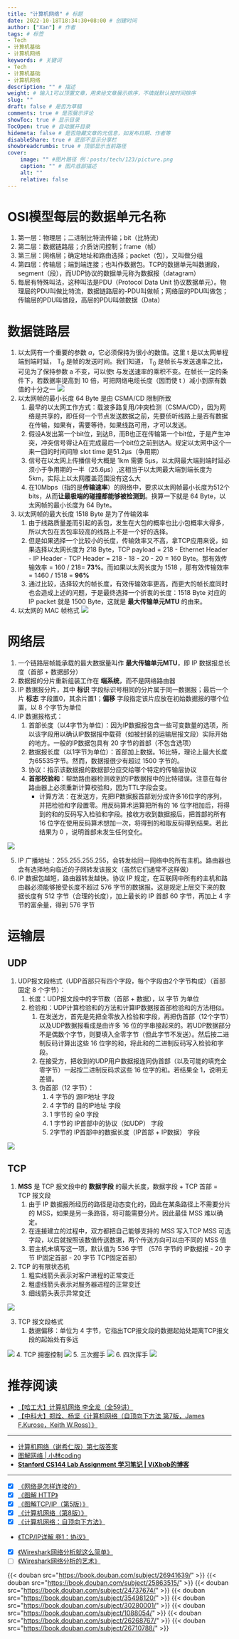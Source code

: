 ```yaml
---
title: "计算机网络" # 标题
date: 2022-10-18T18:34:30+08:00 # 创建时间
author: ["Xan"] # 作者
tags: # 标签
- Tech
- 计算机基础
- 计算机网络
keywords: # 关键词
- Tech
- 计算机基础
- 计算机网络
description: "" # 描述
weight: # 输入1可以顶置文章，用来给文章展示排序，不填就默认按时间排序
slug: ""
draft: false # 是否为草稿
comments: true # 是否展示评论
showToc: true # 显示目录
TocOpen: true # 自动展开目录
hidemeta: false # 是否隐藏文章的元信息，如发布日期、作者等
disableShare: true # 底部不显示分享栏
showbreadcrumbs: true # 顶部显示当前路径
cover:
    image: "" #图片路径 例：posts/tech/123/picture.png
    caption: "" # 图片底部描述
    alt: ""
    relative: false
---
```

# OSI模型每层的数据单元名称
1. 第一层：物理层；二进制比特流传输；bit（比特流）
2. 第二层：数据链路层；介质访问控制；frame（帧）
3. 第三层：网络层；确定地址和路由选择；packet（包），又叫做分组 
4. 第四层：传输层；端到端连接；也叫作数据包。TCP的数据单元叫数据段，segment（段），而UDP协议的数据单元称为数据报（datagram）
5. 每层有特殊叫法，这种叫法是PDU（Protocol Data Unit 协议数据单元）。物理层的PDU叫做比特流，数据链路层的-PDU叫做帧；网络层的PDU叫做包；传输层的PDU叫做段，高层的PDU叫做数据（Data）
# 数据链路层
1. 以太网有一个重要的参数 $a$，它必须保持为很小的数值。这里 t 是以太网单程端到端时延， T<sub>0</sub> 是帧的发送时间。我们知道， T<sub>0</sub> 是帧长与发送速率之比，可见为了保持参数 a 不变，可以使t 与发送速率的乘积不变。在帧长一定的条件下，若数据率提高到 10 倍，可把网络电缆长度（因而使 t ）减小到原有数值的十分之一
![](https://bu.dusays.com/2022/12/24/63a624f89ab66.jpg)
2. 以太网帧的最小长度 64 Byte 是由 CSMA/CD 限制所致
	1. 最早的以太网工作方式：载波多路复用/冲突检测（CSMA/CD），因为网络是共享的，即任何一个节点发送数据之前，先要侦听线路上是否有数据在传输，如果有，需要等待，如果线路可用，才可以发送。
	2. 假设A发出第一个bit位，到达B，而B也正在传输第一个bit位，于是产生冲突，冲突信号得让A在完成最后一个bit位之前到达A。规定以太网中这个一来一回的时间间隙 slot time 是51.2μs（争用期）
	3. 信号在以太网上传播信号大概是 1km 需要 5μs，以太网最大端到端时延必须小于争用期的一半（25.6μs）,这相当于以太网最大端到端长度为 5km，实际上以太网覆盖范围没有这么大
	4. 在10Mbps（指的是**传输速率**）的网络中，要求以太网帧最小长度为512个bits，从而**让最极端的碰撞都能够被检测到**。换算一下就是 64 Byte，以太网帧的最小长度为 64 Byte。
3. 以太网帧的最大长度 1518 Byte 是为了传输效率
	1. 由于线路质量差而引起的丢包，发生在大包的概率也比小包概率大得多，所以大包在丢包率较高的线路上不是一个好的选择。
	2. 但是如果选择一个比较小的长度，传输效率又不高，拿TCP应用来说，如果选择以太网长度为 218 Byte，TCP payload = 218 - Ethernet Header - IP Header - TCP Header = 218 - 18 - 20 - 20 = 160 Byte。那有效传输效率 = 160 / 218= **73%**。而如果以太网长度为 1518 ，那有效传输效率 = 1460 / 1518 = **96%**
	3. 通过比较，选择较大的帧长度，有效传输效率更高，而更大的帧长度同时也会造成上述的问题，于是最终选择一个折衷的长度：1518 Byte 对应的 IP packet 就是 1500 Byte，这就是 **最大传输单元MTU** 的由来。
4. 以太网的 MAC 帧格式
![](https://bu.dusays.com/2022/12/24/63a62682b54e3.png)
# 网络层
1. 一个链路层帧能承载的最大数据量叫作 **最大传输单元MTU**，即 IP 数据报总长度（首部 + 数据部分）
2. 数据报的分片重新组装工作在 **端系统**，而不是网络路由器
3. IP 数据报分片，其中 **标识** 字段标识号相同的分片属于同一数据报；最后一个片 **标志** 字段置0，其余片置1；**偏移** 字段指定该片应放在初始数据报的哪个位置，以 8 个字节为单位
4. IP 数据报格式：
	1. 首部长度（以4字节为单位）：因为IP数据报包含一些可变数量的选项，所以该字段用以确认IP数据报中载荷（如被封装的运输层报文段）实际开始的地方。一般的IP数据包具有 20 字节的首部（不包含选项）
	2. 数据报长度（以1字节为单位）：首部加上数据。16比特，理论上最大长度为65535字节。然而，数据报很少有超过 1500 字节的。
	3. 协议：指示该数据报的数据部分应交给哪个特定的传输层协议
	4. **首部校验和**：帮助路由器检测收到的IP数据报中的比特错误。注意在每台路由器上必须重新计算校验和，因为TTL字段会变。
		- 计算方法：在发送方，先把IP数据报首部划分成许多16位字的序列，并把检验和字段置零。用反码算术运算把所有的 16 位字相加后，将得到的和的反码写入检验和字段。接收方收到数据报后，把首部的所有 16 位字在使用反码算术想加一次，将得到的和取反码得到结果。若此结果为 0 ，说明首部未发生任何变化。

![](https://bu.dusays.com/2022/12/24/63a6283aa07fa.png)

5. IP 广播地址：255.255.255.255，会转发给同一网络中的所有主机。路由器也会有选择地向临近的子网转发该报文（虽然它们通常不这样做）
6. IP 数据包越短，路由器转发越快。协议 IP 规定，在互联网中所有的主机和路由器必须能够接受长度不超过 576 字节的数据报。这是规定上层交下来的数据长度有 512 字节（合理的长度），加上最长的 IP 首部 60 字节，再加上 4 字节的富余量，得到 576 字节 
# 运输层
## UDP
1. UDP报文段格式（UDP首部只有四个字段，每个字段由2个字节构成）（首部固定 8 个字节）：
	1. 长度：UDP报文段中的字节数（首部 + 数据），以 字节 为单位
	2. 检验和：UDP计算检验和的方法和计算IP数据报首部检验和的方法相似。
		1. 在发送方，首先是先把全零放入检验和字段，再把伪首部（12个字节）以及UDP数据报看成是由许多 16 位的字串接起来的。若UDP数据部分不是偶数个字节，则要填入全零字节（但此字节不发送）。然后按二进制反码计算出这些 16 位字的和，将此和的二进制反码写入检验和字段。
		2. 在接受方，把收到的UDP用户数据报连同伪首部（以及可能的填充全零字节）一起按二进制反码求这些 16 位字的和。若结果全 1，说明无差错。
		3. 伪首部（12 字节）：
			1. 4 字节的 源IP地址 字段
			2. 4 字节的 目的IP地址 字段
			3. 1 字节的 全0 字段
			4. 1 字节的 IP首部中的协议（如UDP） 字段
			5. 2字节的 IP首部中的数据长度（IP首部 + IP数据） 字段

![](https://bu.dusays.com/2022/12/24/63a62b099ce33.png)
## TCP
1. **MSS** 是 TCP 报文段中的 **数据字段** 的最大长度，数据字段 + TCP 首部 = TCP 报文段
	1. 由于 IP 数据报所经历的路径是动态变化的，因此在某条路径上不需要分片的 MSS，如果是另一条路径，将可能需要分片。因此最佳 MSS 难以确定。
	2. 在连接建立的过程中，双方都把自己能够支持的 MSS 写入TCP MSS 可选字段，以后就按照该数值传送数据，两个传送方向可以由不同的 MSS 值
	3. 若主机未填写这一项，默认值为 536 字节 （576 字节的 IP数据报 - 20 字节 IP固定首部 - 20 字节 TCP固定首部）
2. TCP 的有限状态机
	1. 粗实线箭头表示对客户进程的正常变迁
	2. 粗虚线箭头表示对服务器进程的正常变迁
	3. 细线箭头表示异常变迁

![](https://bu.dusays.com/2022/12/24/63a62dc1498b9.jpg)

3. TCP 报文段格式
	1. 数据偏移：单位为 4 字节，它指出TCP报文段的数据起始处距离TCP报文段的起始处有多远

![](https://bu.dusays.com/2022/12/24/63a63fe7455be.jpg)
4. TCP 拥塞控制
![](https://bu.dusays.com/2022/12/24/63a62e5505ea2.png)
5. 三次握手
![](https://bu.dusays.com/2022/11/13/637052e140268.png)
6. 四次挥手
![](https://bu.dusays.com/2022/11/13/637055a33c4fe.png)
# 推荐阅读
- [【哈工大】计算机网络 李全龙（全59讲）](https://www.bilibili.com/video/BV1FS4y1Y7Qe?p=1&vd_source=ae16ff6478eb15c1b87880540263910b)
- [【中科大】郑烇、杨坚《计算机网络（自顶向下方法 第7版，James F.Kurose，Keith W.Ross）》](https://www.bilibili.com/video/BV1JV411t7ow/?spm_id_from=333.337.search-card.all.click&vd_source=ae16ff6478eb15c1b87880540263910b)
***
- [计算机网络（谢希仁版）第七版答案](https://zhuanlan.zhihu.com/p/386387918)
- [图解网络 | 小林coding](https://xiaolincoding.com/network/)
- **[Stanford CS144 Lab Assignment 学习笔记 | ViXbob的博客](https://vixbob.moe/25.html)**
***
- [x] [《网络是怎样连接的》](https://book.douban.com/subject/26941639/)
- [x] [《图解 HTTP》](https://book.douban.com/subject/25863515/)
- [x] [《图解TCP/IP（第5版）》](https://book.douban.com/subject/24737674/)
- [x] [《计算机网络（第8版）》](https://book.douban.com/subject/35498120/)
- [x] [《计算机网络：自顶向下方法》](https://book.douban.com/subject/30280001/)
- [《TCP/IP详解 卷1：协议》](https://book.douban.com/subject/1088054/)
- [x] [《Wireshark网络分析就这么简单》](https://book.douban.com/subject/26268767/)
- [ ] [《Wireshark网络分析的艺术》](https://book.douban.com/subject/26710788/)

{{< douban src="https://book.douban.com/subject/26941639/" >}}
{{< douban src="https://book.douban.com/subject/25863515/" >}}
{{< douban src="https://book.douban.com/subject/24737674/" >}}
{{< douban src="https://book.douban.com/subject/35498120/" >}}
{{< douban src="https://book.douban.com/subject/30280001/" >}}
{{< douban src="https://book.douban.com/subject/1088054/" >}}
{{< douban src="https://book.douban.com/subject/26268767/" >}}
{{< douban src="https://book.douban.com/subject/26710788/" >}}
